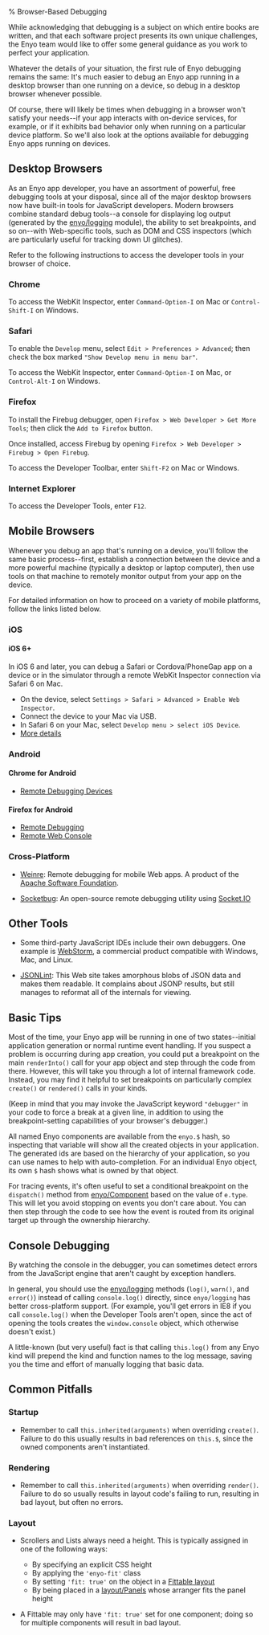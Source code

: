 ﻿% Browser-Based Debugging

While acknowledging that debugging is a subject on which entire books are
written, and that each software project presents its own unique challenges, the
Enyo team would like to offer some general guidance as you work to perfect your
application.

Whatever the details of your situation, the first rule of Enyo debugging remains
the same: It's much easier to debug an Enyo app running in a desktop browser
than one running on a device, so debug in a desktop browser whenever possible.

Of course, there will likely be times when debugging in a browser won't satisfy
your needs--if your app interacts with on-device services, for example, or if
it exhibits bad behavior only when running on a particular device platform.  So
we'll also look at the options available for debugging Enyo apps running on
devices.

## Desktop Browsers

As an Enyo app developer, you have an assortment of powerful, free debugging
tools at your disposal, since all of the major desktop browsers now have
built-in tools for JavaScript developers.  Modern browsers combine standard
debug tools--a console for displaying log output (generated by the
[enyo/logging]($api/#/module/enyo/logging) module), the ability to set
breakpoints, and so on--with Web-specific tools, such as DOM and CSS inspectors
(which are particularly useful for tracking down UI glitches).

Refer to the following instructions to access the developer tools in your
browser of choice.

### Chrome

To access the WebKit Inspector, enter `Command-Option-I` on Mac or
`Control-Shift-I` on Windows.

### Safari

To enable the `Develop` menu, select `Edit > Preferences > Advanced`; then check
the box marked `"Show Develop menu in menu bar"`.

To access the WebKit Inspector, enter `Command-Option-I` on Mac, or
`Control-Alt-I` on Windows.

### Firefox

To install the Firebug debugger, open `Firefox > Web Developer > Get More Tools`;
then click the `Add to Firefox` button.

Once installed, access Firebug by opening `Firefox > Web Developer > Firebug >
Open Firebug`.

To access the Developer Toolbar, enter `Shift-F2` on Mac or Windows.

### Internet Explorer

To access the Developer Tools, enter `F12`.

## Mobile Browsers

Whenever you debug an app that's running on a device, you'll follow the same
basic process--first, establish a connection between the device and a more
powerful machine (typically a desktop or laptop computer), then use tools on
that machine to remotely monitor output from your app on the device.

For detailed information on how to proceed on a variety of mobile platforms,
follow the links listed below.

### iOS

#### iOS 6+

In iOS 6 and later, you can debug a Safari or Cordova/PhoneGap app on a device
or in the simulator through a remote WebKit Inspector connection via Safari 6 on
Mac.

* On the device, select `Settings > Safari > Advanced > Enable Web Inspector`.
* Connect the device to your Mac via USB.
* In Safari 6 on your Mac, select `Develop menu > select iOS Device`.
* [More details](http://webdesign.tutsplus.com/tutorials/workflow-tutorials/quick-tip-using-web-inspector-to-debug-mobile-safari/)

### Android

#### Chrome for Android

* [Remote Debugging Devices](https://developers.google.com/web/tools/chrome-devtools/debug/remote-debugging/remote-debugging)

#### Firefox for Android

* [Remote Debugging](https://developer.mozilla.org/en-US/docs/Tools/Remote_Debugging)
* [Remote Web Console](http://starkravingfinkle.org/blog/2012/10/firefox-for-android-remote-web-console-is-here)

### Cross-Platform

* [Weinre](https://people.apache.org/~pmuellr/weinre-docs/latest/): Remote
    debugging for mobile Web apps.  A product of the [Apache Software
    Foundation](http://www.apache.org/).

* [Socketbug](http://socketbug.com): An open-source remote debugging utility
    using [Socket.IO](http://socket.io/)

## Other Tools

* Some third-party JavaScript IDEs include their own debuggers.  One example is
    [WebStorm](http://www.jetbrains.com/webstorm/), a commercial product
    compatible with Windows, Mac, and Linux.

* [JSONLint](http://www.jsonlint.com/): This Web site takes amorphous blobs of
    JSON data and makes them readable.  It complains about JSONP results, but
    still manages to reformat all of the internals for viewing.

## Basic Tips

Most of the time, your Enyo app will be running in one of two states--initial
application generation or normal runtime event handling.  If you suspect a
problem is occurring during app creation, you could put a breakpoint on the main
`renderInto()` call for your app object and step through the code from there.
However, this will take you through a lot of internal framework code.  Instead,
you may find it helpful to set breakpoints on particularly complex `create()` or
`rendered()` calls in your kinds.

(Keep in mind that you may invoke the JavaScript keyword `"debugger"` in your
code to force a break at a given line, in addition to using the
breakpoint-setting capabilities of your browser's debugger.)

All named Enyo components are available from the `enyo.$` hash, so inspecting
that variable will show all the created objects in your application.  The
generated ids are based on the hierarchy of your application, so you can use
names to help with auto-completion.  For an individual Enyo object, its own `$`
hash shows what is owned by that object.

For tracing events, it's often useful to set a conditional breakpoint on the
`dispatch()` method from [enyo/Component]($api/#/kind/enyo/Component/Component)
based on the value of `e.type`.  This will let you avoid stopping on events you
don't care about.  You can then step through the code to see how the event is
routed from its original target up through the ownership hierarchy.

## Console Debugging

By watching the console in the debugger, you can sometimes detect errors from
the JavaScript engine that aren't caught by exception handlers.

In general, you should use the [enyo/logging]($api/#/module/enyo/logging)
methods (`log()`, `warn()`, and `error()`) instead of calling `console.log()`
directly, since `enyo/logging` has better cross-platform support.
(For example, you'll get errors in IE8 if you call `console.log()` when the
Developer Tools aren't open, since the act of opening the tools creates the
`window.console` object, which otherwise doesn't exist.)

A little-known (but very useful) fact is that calling `this.log()` from any Enyo
kind will prepend the kind and function names to the log message, saving you the
time and effort of manually logging that basic data.

## Common Pitfalls

### Startup

* Remember to call `this.inherited(arguments)` when overriding `create()`.
    Failure to do this usually results in bad references on `this.$`, since the
    owned components aren't instantiated.

### Rendering

*	Remember to call `this.inherited(arguments)` when overriding `render()`.
    Failure to do so usually results in layout code's failing to run, resulting
    in bad layout, but often no errors.

### Layout

*	Scrollers and Lists always need a height.  This is typically assigned in one
    of the following ways:

    * By specifying an explicit CSS height
    * By applying the `'enyo-fit'` class
    * By setting `'fit: true'` on the object in a
        [Fittable layout]($api/#/kind/layout/FittableLayout/FittableLayout)
    * By being placed in a [layout/Panels]($api/#/kind/layout/Panels/Panels)
        whose arranger fits the panel height

*	A Fittable may only have `'fit: true'` set for one component; doing so for
    multiple components will result in bad layout.
